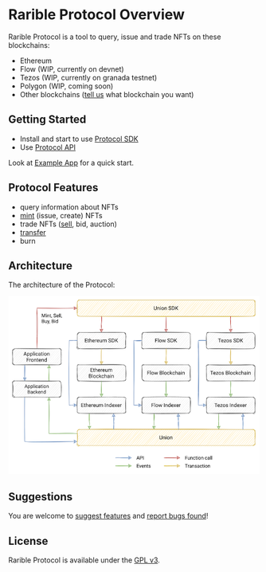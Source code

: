 # Rarible Protocol Overview

Rarible Protocol is a tool to query, issue and trade NFTs on these blockchains:

- Ethereum
- Flow (WIP, currently on devnet)
- Tezos (WIP, currently on granada testnet)
- Polygon (WIP, coming soon)
- Other blockchains ([tell us](https://github.com/rarible/protocol/discussions) what blockchain you want)

## Getting Started

- Install and start to use [Protocol SDK](SDK/union-sdk.md)
- Use [Protocol API](overview/api-reference.md)

Look at [Example App](getting-started/protocol-example.md) for a quick start.

## Protocol Features

- query information about NFTs
- [mint](SDK/mint.md) (issue, create) NFTs
- trade NFTs ([sell](SDK/sell.md), bid, auction)
- [transfer](SDK/transfer.md)
- burn

## Architecture

The architecture of the Protocol:

![](docs/overview/img/union_architecture.png)

## Suggestions

You are welcome to [suggest features](https://github.com/rarible/protocol/discussions) and [report bugs found](https://github.com/rarible/protocol/issues)!

## License

Rarible Protocol is available under the [GPL v3](LICENSE).
